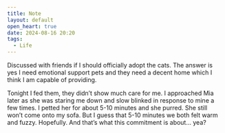 ```yaml
---
title: Note
layout: default
open_heart: true
date: 2024-08-16 20:20
tags:
  - Life
---
```


Discussed with friends if I should officially adopt the cats. The answer is yes I need emotional support pets and they need a decent home which I think I am capable of providing. 

Tonight I fed them, they didn’t show much care for me. I approached Mia later as she was staring me down and slow blinked in response to mine a few times. I petted her for about 5-10 minutes and she purred. She still won’t come onto my sofa. But I guess that 5-10 minutes we both felt warm and fuzzy. Hopefully. And that’s what this commitment is about… yea?
